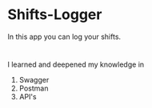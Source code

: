 # Shifts-Logger
In this app you can log your shifts.
# 
I learned and deepened my knowledge in
1. Swagger
2. Postman
3. API's
